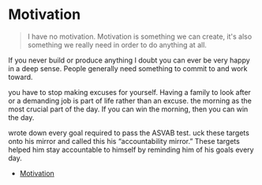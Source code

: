 # Motivation
> I have no motivation.
Motivation is something we can create, it's also something we really need in order to do anything at all.

If you never build or produce anything I doubt you can ever be very happy in a deep sense. People generally need something to commit to and work toward.

you have to stop making excuses for yourself. Having a family to look after or a demanding job is part of life rather than an excuse. the morning as the most crucial part of the day. If you can win the morning, then you can win the day.

wrote down every goal required to pass the ASVAB test. uck these targets onto his mirror and called this his “accountability mirror.” These targets helped him stay accountable to himself by reminding him of his goals every day.


- [Motivation](https://jamesclear.com/motivation)